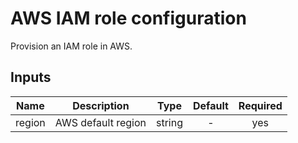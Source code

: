 # AWS IAM role configuration

Provision an IAM role in AWS.

## Inputs

| Name | Description | Type | Default | Required |
|------|-------------|:----:|:-----:|:-----:|
| region | AWS default region | string | - | yes |

